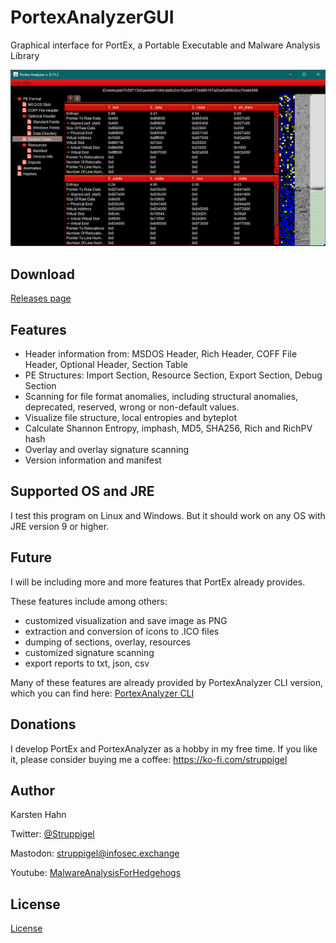 # PortexAnalyzerGUI

Graphical interface for PortEx, a Portable Executable and Malware Analysis Library

![visualizer example](https://github.com/struppigel/PortexAnalyzerGUI/raw/main/resources/screenshot.png)

## Download

[Releases page](https://github.com/struppigel/PortexAnalyzerGUI/releases)

## Features

* Header information from: MSDOS Header, Rich Header, COFF File Header, Optional Header, Section Table
* PE Structures: Import Section, Resource Section, Export Section, Debug Section
* Scanning for file format anomalies, including structural anomalies, deprecated, reserved, wrong or non-default values.
* Visualize file structure, local entropies and byteplot
* Calculate Shannon Entropy, imphash, MD5, SHA256, Rich and RichPV hash
* Overlay and overlay signature scanning
* Version information and manifest

## Supported OS and JRE

I test this program on Linux and Windows. But it should work on any OS with JRE version 9 or higher.

## Future

I will be including more and more features that PortEx already provides.

These features include among others:

* customized visualization and save image as PNG
* extraction and conversion of icons to .ICO files
* dumping of sections, overlay, resources
* customized signature scanning
* export reports to txt, json, csv

Many of these features are already provided by PortexAnalyzer CLI version, which you can find here: [PortexAnalyzer CLI](https://github.com/struppigel/PortEx/tree/master/progs)

## Donations

I develop PortEx and PortexAnalyzer as a hobby in my free time. If you like it, please consider buying me a coffee: https://ko-fi.com/struppigel

## Author

Karsten Hahn 

Twitter: [@Struppigel](https://twitter.com/struppigel)

Mastodon: [struppigel@infosec.exchange](https://infosec.exchange/@struppigel)

Youtube: [MalwareAnalysisForHedgehogs](https://www.youtube.com/c/MalwareAnalysisForHedgehogs)

## License

[License](https://github.com/struppigel/PortexAnalyzerGUI/blob/main/LICENSE)
